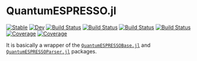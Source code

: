 # QuantumESPRESSO.jl

[![Stable](https://img.shields.io/badge/docs-stable-blue.svg)](https://MineralsCloud.github.io/QuantumESPRESSO.jl/stable)
[![Dev](https://img.shields.io/badge/docs-dev-blue.svg)](https://MineralsCloud.github.io/QuantumESPRESSO.jl/dev)
[![Build Status](https://github.com/MineralsCloud/QuantumESPRESSO.jl/workflows/CI/badge.svg)](https://github.com/MineralsCloud/QuantumESPRESSO.jl/actions)
[![Build Status](https://ci.appveyor.com/api/projects/status/github/MineralsCloud/QuantumESPRESSO.jl?svg=true)](https://ci.appveyor.com/project/singularitti/QuantumESPRESSO-jl)
[![Build Status](https://cloud.drone.io/api/badges/MineralsCloud/QuantumESPRESSO.jl/status.svg)](https://cloud.drone.io/MineralsCloud/QuantumESPRESSO.jl)
[![Build Status](https://api.cirrus-ci.com/github/MineralsCloud/QuantumESPRESSO.jl.svg)](https://cirrus-ci.com/github/MineralsCloud/QuantumESPRESSO.jl)
[![Coverage](https://codecov.io/gh/MineralsCloud/QuantumESPRESSO.jl/branch/master/graph/badge.svg)](https://codecov.io/gh/MineralsCloud/QuantumESPRESSO.jl)
[![Coverage](https://coveralls.io/repos/github/MineralsCloud/QuantumESPRESSO.jl/badge.svg?branch=master)](https://coveralls.io/github/MineralsCloud/QuantumESPRESSO.jl?branch=master)

It is basically a wrapper of the [`QuantumESPRESSOBase.jl`](https://github.com/MineralsCloud/QuantumESPRESSOBase.jl)
and [`QuantumESPRESSOParser.jl`](https://github.com/MineralsCloud/QuantumESPRESSOParser.jl)
packages.
